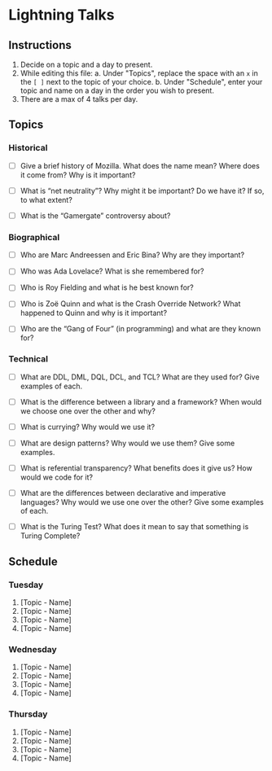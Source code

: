 # Lightning Talks

## Instructions 

1. Decide on a topic and a day to present.
2. While editing this file:
   a. Under "Topics", replace the space with an `x` in the `[ ]` next to the topic of your choice.
   b. Under "Schedule", enter your topic and name on a day in the order you wish to present.
3. There are a max of 4 talks per day.


## Topics

### Historical

* [ ] Give a brief history of Mozilla. What does the name mean? Where does it come from? Why is it important?
* [ ] What is “net neutrality”? Why might it be important? Do we have it? If so, to what extent?
* [ ] What is the “Gamergate” controversy about?


### Biographical

* [ ] Who are Marc Andreessen and Eric Bina? Why are they important?
* [ ] Who was Ada Lovelace? What is she remembered for?
* [ ] Who is Roy Fielding and what is he best known for?
* [ ] Who is Zoë Quinn and what is the Crash Override Network? What happened to Quinn and why is it important?
* [ ] Who are the “Gang of Four” (in programming) and what are they known for?


### Technical

* [ ] What are DDL, DML, DQL, DCL, and TCL? What are they used for? Give examples of each.
* [ ] What is the difference between a library and a framework? When would we choose one over the other and why?
* [ ] What is currying? Why would we use it?
* [ ] What are design patterns? Why would we use them? Give some examples.
* [ ] What is referential transparency? What benefits does it give us? How would we code for it?
* [ ] What are the differences between declarative and imperative languages? Why would we use one over the other? Give some examples of each.
* [ ] What is the Turing Test? What does it mean to say that something is Turing Complete?


## Schedule

### Tuesday

1. [Topic - Name]
2. [Topic - Name]
3. [Topic - Name]
4. [Topic - Name]


### Wednesday

1. [Topic - Name]
2. [Topic - Name]
3. [Topic - Name]
4. [Topic - Name]


### Thursday

1. [Topic - Name]
2. [Topic - Name]
3. [Topic - Name]
4. [Topic - Name]

